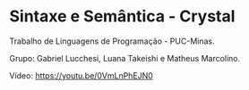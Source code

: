 # Sintaxe e Semântica - Crystal

Trabalho de Linguagens de Programação - PUC-Minas.

Grupo: Gabriel Lucchesi, Luana Takeishi e Matheus Marcolino.

Vídeo: https://youtu.be/0VmLnPhEJN0
